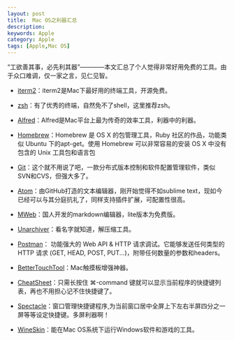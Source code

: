 ```yaml
---
layout: post
title:  Mac OS之利器汇总
description: 
keywords: Apple
category: Apple
tags: [Apple,Mac OS]
---
```


“工欲善其事，必先利其器”————本文汇总了个人觉得非常好用免费的工具。由于众口难调，仅一家之言，见仁见智。

* [iterm2](http://www.iterm2.com/)：iterm2是Mac下最好用的终端工具，开源免费。

* [zsh](http://ohmyz.sh/)：有了优秀的终端，自然免不了shell，这里推荐zsh。

* [Alfred](https://www.alfredapp.com/)：Alfred是Mac平台上最为传奇的效率工具，利器中的利器。

<!-- more -->

* [Homebrew](http://brew.sh/)：Homebrew 是 OS X 的包管理工具，Ruby 社区的作品，功能类似 Ubuntu 下的apt-get。使用 Homebrew 可以非常容易的安装 OS X 中没有包含的 Unix 工具包和语言包

* [Git](https://git-scm.com/downloads)：这个就不用说了吧，一款分布式版本控制和软件配置管理软件，类似SVN和CVS，但强大多了。

* [Atom](https://atom.io/)：由GitHub打造的文本编辑器，刚开始觉得不如sublime text，现如今已经可以与其分庭抗礼了，同样支持插件扩展，可配置性很高。

* [MWeb](http://zh.mweb.im/)：国人开发的markdown编辑器，lite版本为免费版。

* [Unarchiver](http://unarchiver.c3.cx/)：看名字就知道，解压缩工具。

* [Postman](https://www.getpostman.com/)： 功能强大的 Web API & HTTP 请求调试。它能够发送任何类型的HTTP 请求 (GET, HEAD, POST, PUT...)，附带任何数量的参数和headers。

* [BetterTouchTool](https://www.boastr.net/)：Mac触摸板增强神器。

* [CheatSheet](https://www.cheatsheetapp.com/CheatSheet/)：只需长按住 ⌘-command 键就可以显示当前程序的快捷键列表，再也不用担心记不住快捷键了。

* [Spectacle](https://www.spectacleapp.com/)：窗口管理快捷键程序,为当前窗口居中全屏上下左右半屏四分之一屏等等设定快捷键。多屏利器啊！

* [WineSkin](http://wineskin.urgesoftware.com/tiki-index.php?page=Downloads)：能在Mac OS系统下运行Windows软件和游戏的工具。
